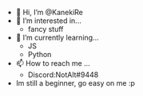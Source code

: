 - 👋 Hi, I’m @KanekiRe
- 👀 I’m interested in...
  - fancy stuff
- 🌱 I’m currently learning...
  - JS
  - Python
- 📫 How to reach me ...
  - Discord:NotAlt#9448
- Im still a beginner, go easy on me :p 

<!---
KanekiRe/KanekiRe is a ✨ special ✨ repository because its `README.md` (this file) appears on your GitHub profile.
You can click the Preview link to take a look at your changes.
--->
